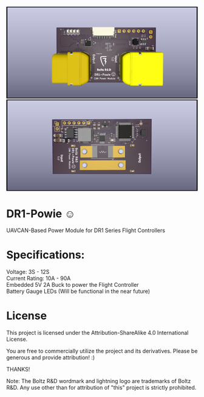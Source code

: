 
![Board Top](DR1-Powie-Top.png)
![Board Bottom](DR1-Powie-Bottom.png)

# DR1-Powie ☺  
UAVCAN-Based Power Module for DR1 Series Flight Controllers

# Specifications:

Voltage: 3S - 12S  
Current Rating: 10A - 90A  
Embedded 5V 2A Buck to power the Flight Controller  
Battery Gauge LEDs (Will be functional in the near future)  

# License
This project is licensed under the Attribution-ShareAlike 4.0 International License.

You are free to commercially utilize the project and its derivatives. Please be generous and provide attribution! :)

THANKS!

Note: The Boltz R&D wordmark and lightning logo are trademarks of Boltz R&D. Any use other than for attribution of "this" project is strictly prohibited.